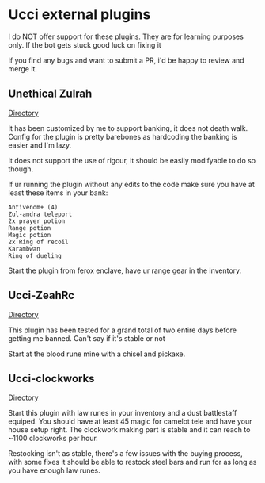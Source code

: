 # Ucci external plugins

I do NOT offer support for these plugins. They are for learning purposes only. If the bot gets stuck good luck on fixing
it

If you find any bugs and want to submit a PR, i'd be happy to review and merge it.

## Unethical Zulrah

[Directory](/unethical-zulrah/)

It has been customized by me to support banking, it does not death walk. Config for the plugin is pretty barebones as
hardcoding the banking is easier and I'm lazy.

It does not support the use of rigour, it should be easily modifyable to do so though.

If ur running the plugin without any edits to the code make sure you have at least these items in your bank:

    Antivenom+ (4)
    Zul-andra teleport
    2x prayer potion
    Range potion
    Magic potion
    2x Ring of recoil
    Karambwan
    Ring of dueling

Start the plugin from ferox enclave, have ur range gear in the inventory.

## Ucci-ZeahRc

[Directory](/ucci-zeahrc/)

This plugin has been tested for a grand total of two entire days before getting me banned.
Can't say if it's stable or not

Start at the blood rune mine with a chisel and pickaxe.

## Ucci-clockworks

[Directory](/ucci-clockworks/)

Start this plugin with law runes in your inventory and a dust battlestaff equiped.
You should have at least 45 magic for camelot tele and have your house setup right.
The clockwork making part is stable and it can reach to ~1100 clockworks per hour.

Restocking isn't as stable, there's a few issues with the buying process,
with some fixes it should be able to restock steel bars and run for as long as you have enough law runes.
